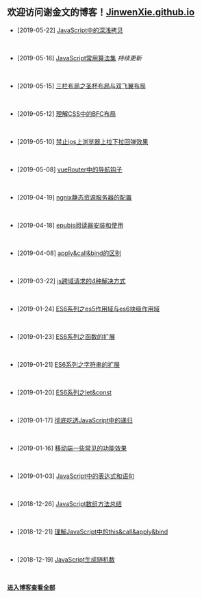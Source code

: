 ##  欢迎访问谢金文的博客！[JinwenXie.github.io](https://JinwenXie.github.io)

- [2019-05-22]  [JavaScript中的深浅拷贝](https://jinwenxie.github.io/2019/05/22/JavaScript中的深浅拷贝.html)
<br>

- [2019-05-16]  [JavaScript常用算法集](https://jinwenxie.github.io/2019/05/16/JavaScript常用算法集.html) *持续更新*
<br>

- [2019-05-15]  [三栏布局之圣杯布局与双飞翼布局](https://jinwenxie.github.io/2019/05/15/三栏布局之圣杯布局与双飞翼布局.html)
<br>

- [2019-05-12]  [理解CSS中的BFC布局](https://jinwenxie.github.io/2019/05/12/理解CSS中的BFC布局.html)
<br>

- [2019-05-10]  [禁止ios上浏览器上拉下拉回弹效果](https://jinwenxie.github.io/2019/05/10/禁止ios上浏览器上拉下拉回弹效果.html)
<br>

- [2019-05-08]  [vueRouter中的导航钩子](https://jinwenxie.github.io/2019/05/08/vueRouter中的导航钩子.html)
<br>

- [2019-04-19]  [ngnix静态资源服务器的配置](https://jinwenxie.github.io/2019/04/19/ngnix静态资源服务器的配置.html)
<br>

- [2019-04-18]  [epubjs阅读器安装和使用](https://jinwenxie.github.io/2019/04/18/epubjs阅读器安装和使用.html)
<br>

- [2019-04-08]  [apply&call&bind的区别](https://jinwenxie.github.io/2019/04/08/apply&call&bind的区别.html)
<br>

- [2019-03-22]  [js跨域请求的4种解决方式](https://jinwenxie.github.io/2019/03/22/js跨域请求的4种解决方式.html)
<br>

- [2019-01-24]  [ES6系列之es5作用域与es6块级作用域](https://jinwenxie.github.io/2019/01/24/ES6系列之es5作用域与es6块级作用域.html)
<br>

- [2019-01-23]  [ES6系列之函数的扩展](https://jinwenxie.github.io/2019/01/23/ES6系列之函数的扩展.html.html)
<br>

- [2019-01-21]  [ES6系列之字符串的扩展](https://jinwenxie.github.io/2019/01/21/ES6系列之字符串的扩展.html)
<br>

- [2019-01-20]  [ES6系列之let&const](https://jinwenxie.github.io/2019/01/20/ES6系列之let&const.html)
<br>

- [2019-01-17]  [彻底吃透JavaScript中的递归](https://jinwenxie.github.io/2019/01/17/彻底吃透JavaScript中的递归.html)
<br>

- [2019-01-16]  [移动端一些常见的功能效果](https://jinwenxie.github.io/2019/01/16/移动端一些常见的功能效果.html)
<br>

- [2019-01-03]  [JavaScript中的表达式和语句](https://jinwenxie.github.io/2019/01/03/JavaScript中的表达式和语句.html)
<br>

- [2018-12-26]  [JavaScript数组方法总结](https://jinwenxie.github.io/2018/12/26/JavaScript数组方法总结.html)
<br>

- [2018-12-21]  [理解JavaScript中的this&call&apply&bind](https://jinwenxie.github.io/2018/12/21/理解JavaScript中的this&call&apply&bind.html)
<br>

- [2018-12-19]  [JavaScript生成随机数](https://jinwenxie.github.io/2018/12/19/JavaScript生成随机数.html)
<br>



**[进入博客查看全部](https://jinwenxie.github.io/)**